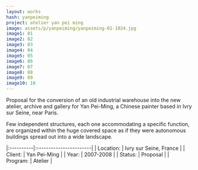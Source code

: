 ```yaml
---
layout: works
hash: yanpeiming
project: atelier yan pei ming
image: assets/p/yanpeiming/yanpeiming-01-1024.jpg
image1: 01
image2: 02
image3: 03
image4: 04
image5: 05
image6: 06
image7: 07
image8: 08
image9: 09
image10: 10
---
```


Proposal for the conversion of an old industrial warehouse into the new atelier, archive and gallery for Yan Pei-Ming, a Chinese painter based in Ivry sur Seine, near Paris.

Few independent structures, each one accommodating a specific function, are organized within the huge covered space as if they were autonomous buildings spread out into a wide landscape.

|:----------|:-----------------------|
| Location: | Ivry sur Seine, France |
| Client:   | Yan Pei-Ming           |
| Year:     | 2007-2008              |
| Status:   | Proposal               |
| Program:  | Atelier                |
